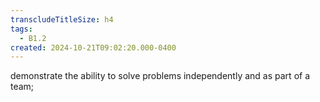 ```yaml
---
transcludeTitleSize: h4
tags:
  - B1.2
created: 2024-10-21T09:02:20.000-0400
---
```

demonstrate the ability to solve problems independently and as part of a team; 